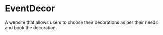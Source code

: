 # EventDecor
A website that allows users to choose their decorations as per their needs and book the decoration.

